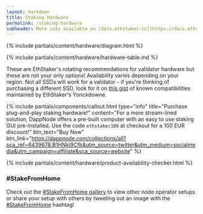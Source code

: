 ```yaml
---
layout: markdown
title: Staking Hardware
permalink: /staking-hardware
subheader: More info available on [docs.ethstaker.cc](https://docs.ethstaker.cc/ethstaker-knowledge-base/hardware/hardware-requirements)
---
```



{% include partials/content/hardware/diagram.html %}

{% include partials/content/hardware/hardware-table.md %}

These are EthStaker's rotating recommendations for validator hardware but these are not your only options! Availability varies depending on your region. Not all SSDs will work for a validator - if you're thinking of purchasing a different SSD, look for it on [this gist](https://gist.github.com/yorickdowne/f3a3e79a573bf35767cd002cc977b038) of known compatibilities maintained by EthStaker's Yorickdowne.

{% include partials/components/callout.html
  type="info"
  title="Purchase plug-and-play staking hardware!"
  content="For a more stream-lined solution, DappNode offers a pre-built computer with an easy to use staking GUI pre-installed. Use the code `ethstaker100` at checkout for a 100 EUR discount!"
  btn_text="Buy Now"
  btn_link="https://dappnode.com/collections/all?sca_ref=6439678.B1HNkI9Cfb&utm_source=twitter&utm_medium=socialmedia&utm_campaign=affiliate&sca_source=website"
%}

{% include partials/content/hardware/product-availability-checker.html %}


### #StakeFromHome

Check out the [#StakeFromHome gallery](https://bafybeidlhoas5o3thlzjgei3gkxgwgcyvv7hgofaknxl6cgv7gbw5nwqoq.ipfs.nftstorage.link/) to view other node operator setups or share your setup with others by tweeting out an image with the [#StakeFromHome](https://twitter.com/search?q=%23StakeFromHome) hashtag!

